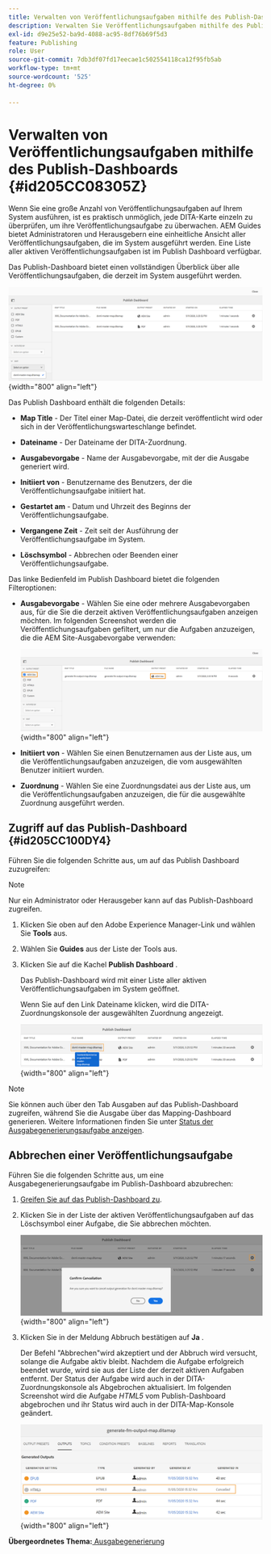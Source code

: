 ```yaml
---
title: Verwalten von Veröffentlichungsaufgaben mithilfe des Publish-Dashboards
description: Verwalten Sie Veröffentlichungsaufgaben mithilfe des Publish Dashboards in AEM Guides. Erfahren Sie, wie Sie auf das Publishing-Dashboard zugreifen und eine Veröffentlichungsaufgabe abbrechen können.
exl-id: d9e25e52-ba9d-4088-ac95-8df76b69f5d3
feature: Publishing
role: User
source-git-commit: 7db3df07fd17eecae1c502554118ca12f95fb5ab
workflow-type: tm+mt
source-wordcount: '525'
ht-degree: 0%

---
```


# Verwalten von Veröffentlichungsaufgaben mithilfe des Publish-Dashboards {#id205CC08305Z}

Wenn Sie eine große Anzahl von Veröffentlichungsaufgaben auf Ihrem System ausführen, ist es praktisch unmöglich, jede DITA-Karte einzeln zu überprüfen, um ihre Veröffentlichungsaufgabe zu überwachen. AEM Guides bietet Administratoren und Herausgebern eine einheitliche Ansicht aller Veröffentlichungsaufgaben, die im System ausgeführt werden. Eine Liste aller aktiven Veröffentlichungsaufgaben ist im Publish Dashboard verfügbar.

Das Publish-Dashboard bietet einen vollständigen Überblick über alle Veröffentlichungsaufgaben, die derzeit im System ausgeführt werden.

![](images/publish-dashboard.png){width="800" align="left"}

Das Publish Dashboard enthält die folgenden Details:

- **Map Title** - Der Titel einer Map-Datei, die derzeit veröffentlicht wird oder sich in der Veröffentlichungswarteschlange befindet.

- **Dateiname** - Der Dateiname der DITA-Zuordnung.

- **Ausgabevorgabe** - Name der Ausgabevorgabe, mit der die Ausgabe generiert wird.

- **Initiiert von** - Benutzername des Benutzers, der die Veröffentlichungsaufgabe initiiert hat.

- **Gestartet am** - Datum und Uhrzeit des Beginns der Veröffentlichungsaufgabe.

- **Vergangene Zeit** - Zeit seit der Ausführung der Veröffentlichungsaufgabe im System.

- **Löschsymbol** - Abbrechen oder Beenden einer Veröffentlichungsaufgabe.

Das linke Bedienfeld im Publish Dashboard bietet die folgenden Filteroptionen:

- **Ausgabevorgabe** - Wählen Sie eine oder mehrere Ausgabevorgaben aus, für die Sie die derzeit aktiven Veröffentlichungsaufgaben anzeigen möchten. Im folgenden Screenshot werden die Veröffentlichungsaufgaben gefiltert, um nur die Aufgaben anzuzeigen, die die AEM Site-Ausgabevorgabe verwenden:

  ![](images/publish-dashboard-preset-filter.png){width="800" align="left"}

- **Initiiert von** - Wählen Sie einen Benutzernamen aus der Liste aus, um die Veröffentlichungsaufgaben anzuzeigen, die vom ausgewählten Benutzer initiiert wurden.

- **Zuordnung** - Wählen Sie eine Zuordnungsdatei aus der Liste aus, um die Veröffentlichungsaufgaben anzuzeigen, die für die ausgewählte Zuordnung ausgeführt werden.

## Zugriff auf das Publish-Dashboard {#id205CC100DY4}

Führen Sie die folgenden Schritte aus, um auf das Publish Dashboard zuzugreifen:

>[!NOTE]
>
> Nur ein Administrator oder Herausgeber kann auf das Publish-Dashboard zugreifen.

1. Klicken Sie oben auf den Adobe Experience Manager-Link und wählen Sie **Tools** aus.

1. Wählen Sie **Guides** aus der Liste der Tools aus.

1. Klicken Sie auf die Kachel **Publish Dashboard** .

   Das Publish-Dashboard wird mit einer Liste aller aktiven Veröffentlichungsaufgaben im System geöffnet.

   Wenn Sie auf den Link Dateiname klicken, wird die DITA-Zuordnungskonsole der ausgewählten Zuordnung angezeigt.

   ![](images/publish-dashboard-click-filename-link.png){width="800" align="left"}


>[!NOTE]
>
> Sie können auch über den Tab Ausgaben auf das Publish-Dashboard zugreifen, während Sie die Ausgabe über das Mapping-Dashboard generieren. Weitere Informationen finden Sie unter [Status der Ausgabegenerierungsaufgabe anzeigen](generate-output-for-a-dita-map.md#viewing_output_history).

## Abbrechen einer Veröffentlichungsaufgabe

Führen Sie die folgenden Schritte aus, um eine Ausgabegenerierungsaufgabe im Publish-Dashboard abzubrechen:

1. [Greifen Sie auf das Publish-Dashboard zu](#id205CC100DY4).

1. Klicken Sie in der Liste der aktiven Veröffentlichungsaufgaben auf das Löschsymbol einer Aufgabe, die Sie abbrechen möchten.

   ![](images/publish-dashboard-cancel-task.png){width="800" align="left"}

1. Klicken Sie in der Meldung Abbruch bestätigen auf **Ja** .

   Der Befehl &quot;Abbrechen&quot;wird akzeptiert und der Abbruch wird versucht, solange die Aufgabe aktiv bleibt. Nachdem die Aufgabe erfolgreich beendet wurde, wird sie aus der Liste der derzeit aktiven Aufgaben entfernt. Der Status der Aufgabe wird auch in der DITA-Zuordnungskonsole als Abgebrochen aktualisiert. Im folgenden Screenshot wird die Aufgabe *HTML5* vom Publish-Dashboard abgebrochen und ihr Status wird auch in der DITA-Map-Konsole geändert.

   ![](images/cancelled-output-task.png){width="800" align="left"}


**Übergeordnetes Thema:**[ Ausgabegenerierung](generate-output.md)
